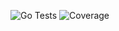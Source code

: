 ![Go Tests](https://github.com/glebateee/gotests/actions/workflows/go.yml/badge.svg)
![Coverage](https://img.shields.io/codecov/c/github/glebateee/gotests)